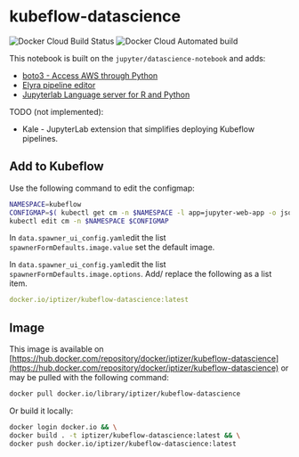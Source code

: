 # kubeflow-datascience

<img alt="Docker Cloud Build Status" src="https://img.shields.io/docker/cloud/build/iptizer/kubeflow-datascience"> <img alt="Docker Cloud Automated build" src="https://img.shields.io/docker/cloud/automated/iptizer/kubeflow-datascience">

This notebook is built on the `jupyter/datascience-notebook` and adds:

* [boto3 - Access AWS through Python](https://boto3.amazonaws.com/v1/documentation/api/latest/index.html)
* [Elyra pipeline editor](https://elyra.readthedocs.io/en/latest/)
* [Jupyterlab Language server for R and Python](https://github.com/krassowski/jupyterlab-lsp)

TODO (not implemented):
  * Kale - JupyterLab extension that simplifies deploying Kubeflow pipelines.

## Add to Kubeflow

Use the following command to edit the configmap:

```sh
NAMESPACE=kubeflow
CONFIGMAP=$( kubectl get cm -n $NAMESPACE -l app=jupyter-web-app -o jsonpath="{$.items[0].metadata.name}")
kubectl edit cm -n $NAMESPACE $CONFIGMAP
```

In `data.spawner_ui_config.yaml`edit the list `spawnerFormDefaults.image.value` set the default image.

In `data.spawner_ui_config.yaml`edit the list `spawnerFormDefaults.image.options`. Add/ replace the following as a list item.

```yml
docker.io/iptizer/kubeflow-datascience:latest
```

## Image

This image is available on [https://hub.docker.com/repository/docker/iptizer/kubeflow-datascience](https://hub.docker.com/repository/docker/iptizer/kubeflow-datascience) or may be pulled with the following command:

```sh
docker pull docker.io/library/iptizer/kubeflow-datascience
```

Or build it locally:

```sh
docker login docker.io && \
docker build . -t iptizer/kubeflow-datascience:latest && \
docker push docker.io/iptizer/kubeflow-datascience:latest
```
